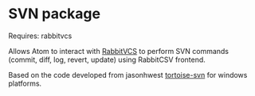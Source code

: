 # SVN package

Requires:
   rabbitvcs

Allows Atom to interact with [RabbitVCS](http://rabbitvcs.org/) to perform SVN commands (commit, diff, log, revert, update) using RabbitCSV frontend.


Based on the code developed from jasonhwest [tortoise-svn](https://github.com/jasonhwest/tortoise-svn) for windows platforms.
